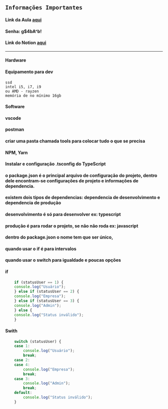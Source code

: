 ## `Informações Importantes`
#### Link da Aula [aqui](https://zoom.us/rec/share/K-JYQiPQFTeARU5qmf3ieRvZYESGj8yZbu2qDc1wkIqV5j3E5O32ToPlZjja4O_H.hbFpXUeK8n2l_yVS)
#### Senha: g$4bA^b!
#### Link do Notion [aqui](https://nebula-macadamia-0ba.notion.site/Aula-3-26fee70a8f554c68a13be2d9a06edccc)
___

#### Hardware

#### Equipamento para dev 
    ssd
    intel i5, i7, i9
    ou AMD - rayzen
    memória de no mínimo 16gb

#### Software
#### vscode
#### postman

#### criar uma pasta chamada tools para colocar tudo o que se precisa

#### NPM, Yarn

#### Instalar e configuração .tsconfig do TypeScript

#### o package.json é o principal arquivo de configuração do projeto, dentro dele encontram-se configurações de projeto e informações de dependencia.

#### existem dois tipos de dependencias: dependencia de desenvolvimento e dependencia de produção

#### desenvolvimento é só para desenvolver ex: typescript

#### produção é para rodar o projeto, se não não roda ex: javascript

#### dentro do package.json o nome tem que ser único, 

#### quando usar o if é para intervalos

#### quando usar o switch para igualdade e poucas opções

#### if
```javascript
    if (statusUser == 1) {
    console.log("Usuário");
    } else if (statusUser == 2) {
    console.log("Empresa");
    } else if (statusUser == 3) {
    console.log("Admin");
    } else {
    console.log("Status inválido");
    }
```
#### Swith
```javascript
    switch (statusUser) {
    case 1:
        console.log("Usuário");
        break;
    case 2:
    case 4:
        console.log("Empresa");
        break;
    case 3:
        console.log("Admin");
        break;
    default:
        console.log("Status inválido");
    }
```
